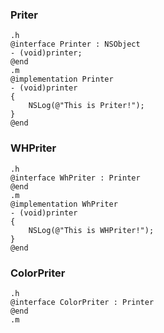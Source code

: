 ### Priter
```
.h
@interface Printer : NSObject
- (void)printer;
@end
.m
@implementation Printer
- (void)printer
{
    NSLog(@"This is Priter!");
}
@end
```
### WHPriter
```
.h
@interface WhPriter : Printer
@end
.m
@implementation WhPriter
- (void)printer
{
    NSLog(@"This is WHPriter!");
}
@end
```
### ColorPriter
```
.h
@interface ColorPriter : Printer
@end
.m

```